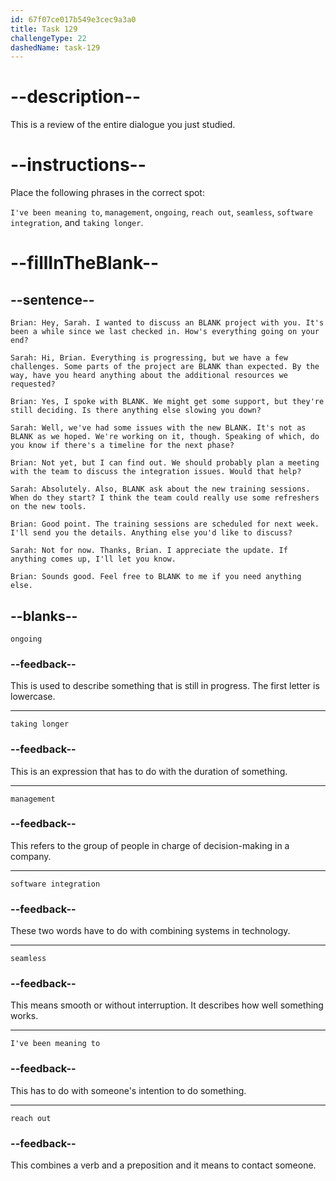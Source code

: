 ```yaml
---
id: 67f07ce017b549e3cec9a3a0
title: Task 129
challengeType: 22
dashedName: task-129
---
```


<!-- REVIEW -->

# --description--

This is a review of the entire dialogue you just studied.

# --instructions--

Place the following phrases in the correct spot:

`I've been meaning to`, `management`, `ongoing`, `reach out`, `seamless`, `software integration`, and  `taking longer`.

# --fillInTheBlank--

## --sentence--

`Brian: Hey, Sarah. I wanted to discuss an BLANK project with you. It's been a while since we last checked in. How's everything going on your end?`

`Sarah: Hi, Brian. Everything is progressing, but we have a few challenges. Some parts of the project are BLANK than expected. By the way, have you heard anything about the additional resources we requested?`

`Brian: Yes, I spoke with BLANK. We might get some support, but they're still deciding. Is there anything else slowing you down?`

`Sarah: Well, we've had some issues with the new BLANK. It's not as BLANK as we hoped. We're working on it, though. Speaking of which, do you know if there's a timeline for the next phase?`

`Brian: Not yet, but I can find out. We should probably plan a meeting with the team to discuss the integration issues. Would that help?`

`Sarah: Absolutely. Also, BLANK ask about the new training sessions. When do they start? I think the team could really use some refreshers on the new tools.`

`Brian: Good point. The training sessions are scheduled for next week. I'll send you the details. Anything else you'd like to discuss?`

`Sarah: Not for now. Thanks, Brian. I appreciate the update. If anything comes up, I'll let you know.`

`Brian: Sounds good. Feel free to BLANK to me if you need anything else.`

## --blanks--

`ongoing`

### --feedback--

This is used to describe something that is still in progress. The first letter is lowercase.

---

`taking longer`

### --feedback--

This is an expression that has to do with the duration of something.

---

`management`

### --feedback--

This refers to the group of people in charge of decision-making in a company.

---

`software integration`

### --feedback--

These two words have to do with combining systems in technology.

---

`seamless`

### --feedback--

This means smooth or without interruption. It describes how well something works.

---

`I've been meaning to`

### --feedback--

This has to do with someone's intention to do something.

---

`reach out`

### --feedback--

This combines a verb and a preposition and it means to contact someone.
